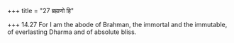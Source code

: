 +++
title = "27 ब्रह्मणो हि"

+++
14.27 For I am the abode of Brahman, the immortal and the immutable, of
everlasting Dharma and of absolute bliss.
